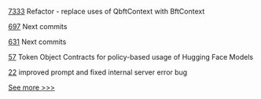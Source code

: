 
[7333](https://github.com/hyperledger/besu/pull/7333) Refactor - replace uses of QbftContext with BftContext

[697](https://github.com/hyperledger-labs/fabric-token-sdk/pull/697) Next commits

[631](https://github.com/hyperledger-labs/fabric-smart-client/pull/631) Next commits

[57](https://github.com/hyperledger-labs/pdo-contracts/pull/57) Token Object Contracts for policy-based usage of Hugging Face Models

[22](https://github.com/hyperledger-labs/aifaq/pull/22) improved prompt and fixed internal server error bug


[See more >>>](https://start-here.hyperledger.org/pull-requests)
